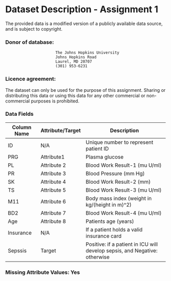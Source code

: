 # Dataset Description - Assignment 1

The provided data is a modified version of a publicly available data source, and is subject to copyright.

### Donor of database: 
                          The Johns Hopkins University
                          Johns Hopkins Road
                          Laurel, MD 20707
                          (301) 953-6231

### Licence agreement: 

The dataset can only be used for the purpose of this assignment. Sharing or distributing this data or using this data for any other commercial or non-commercial purposes is prohibited.


### Data Fields

| Column Name | Attribute/Target | Description                                                                                                 |
|-------------|------------------|-------------------------------------------------------------------------------------------------------------|
| ID          | N/A              | Unique number to represent patient ID                                                                       |
| PRG         | Attribute1       | Plasma glucose                                                                                              |
| PL          | Attribute 2      | Blood Work Result-1 (mu U/ml)                                                                               |
| PR          | Attribute 3      | Blood Pressure (mm Hg)                                                                                      |
| SK          | Attribute 4      | Blood Work Result-2 (mm)                                                                                    |
| TS          | Attribute 5      | Blood Work Result-3 (mu U/ml)                                                                               |
| M11         | Attribute 6      | Body mass index (weight in kg/(height in m)^2)                                                              |
| BD2         | Attribute 7      | Blood Work Result-4 (mu U/ml)                                                                               |
| Age         | Attribute 8      | Patients age (years)                                                                                        |
| Insurance   | N/A              | If a patient holds a valid insurance card                                                                   |
| Sepssis     | Target           | Positive: if a patient in ICU will develop sepsis, and Negative: otherwise                                 |

### Missing Attribute Values: Yes
